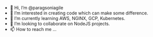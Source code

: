 - 👋 Hi, I’m @paragsoniagile
- 👀 I’m interested in creating code which can make some difference. 
- 🌱 I’m currently learning AWS, NGINX, GCP, Kubernetes.
- 💞️ I’m looking to collaborate on NodeJS projects.
- 📫 How to reach me ...

<!---
paragsoniagile/paragsoniagile is a ✨ special ✨ repository because its `README.md` (this file) appears on your GitHub profile.
You can click the Preview link to take a look at your changes.
--->
